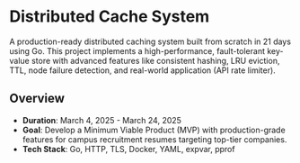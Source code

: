 # Distributed Cache System

A production-ready distributed caching system built from scratch in 21 days using Go. This project implements a high-performance, fault-tolerant key-value store with advanced features like consistent hashing, LRU eviction, TTL, node failure detection, and real-world application (API rate limiter).

## Overview
- **Duration**: March 4, 2025 - March 24, 2025
- **Goal**: Develop a Minimum Viable Product (MVP) with production-grade features for campus recruitment resumes targeting top-tier companies.
- **Tech Stack**: Go, HTTP, TLS, Docker, YAML, expvar, pprof